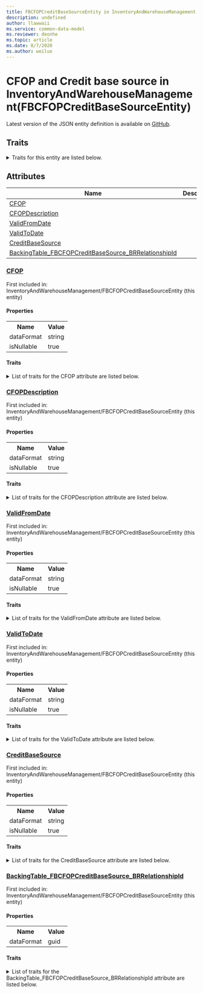 ```yaml
---
title: FBCFOPCreditBaseSourceEntity in InventoryAndWarehouseManagement - Common Data Model | Microsoft Docs
description: undefined
author: llawwaii
ms.service: common-data-model
ms.reviewer: deonhe
ms.topic: article
ms.date: 8/7/2020
ms.author: weiluo
---
```


# CFOP and Credit base source in InventoryAndWarehouseManagement(FBCFOPCreditBaseSourceEntity)

  
 Latest version of the JSON entity definition is available on <a href="https://github.com/Microsoft/CDM/tree/master/schemaDocuments/core/operationsCommon/Entities/SupplyChain/InventoryAndWarehouseManagement/FBCFOPCreditBaseSourceEntity.cdm.json" target="_blank">GitHub</a>.  

## Traits

<details>
<summary>Traits for this entity are listed below.  
</summary>

**is.CDM.entityVersion**  
  <table><tr><th>Parameter</th><th>Value</th><th>Data type</th><th>Explanation</th></tr><tr><td>versionNumber</td><td>"1.1"</td><td>string</td><td>semantic version number of the entity</td></tr></table>

**is.application.releaseVersion**  
  <table><tr><th>Parameter</th><th>Value</th><th>Data type</th><th>Explanation</th></tr><tr><td>releaseVersion</td><td>"10.0.13.0"</td><td>string</td><td>semantic version number of the application introducing this entity</td></tr></table>

**is.localized.displayedAs**  
  Holds the list of language specific display text for an object.  <table><tr><th>Parameter</th><th>Value</th><th>Data type</th><th>Explanation</th></tr><tr><td>localizedDisplayText</td><td><table><tr><th>languageTag</th><th>displayText</th></tr><tr><td>en</td><td>CFOP and Credit base source</td></tr></table></td><td>entity</td><td>a reference to the constant entity holding the list of localized text</td></tr></table>

</details>

## Attributes

|Name|Description|First Included in Instance|
|---|---|---|
|[CFOP](#CFOP)||<a href="FBCFOPCreditBaseSourceEntity.md" target="_blank">InventoryAndWarehouseManagement/FBCFOPCreditBaseSourceEntity</a>|
|[CFOPDescription](#CFOPDescription)||<a href="FBCFOPCreditBaseSourceEntity.md" target="_blank">InventoryAndWarehouseManagement/FBCFOPCreditBaseSourceEntity</a>|
|[ValidFromDate](#ValidFromDate)||<a href="FBCFOPCreditBaseSourceEntity.md" target="_blank">InventoryAndWarehouseManagement/FBCFOPCreditBaseSourceEntity</a>|
|[ValidToDate](#ValidToDate)||<a href="FBCFOPCreditBaseSourceEntity.md" target="_blank">InventoryAndWarehouseManagement/FBCFOPCreditBaseSourceEntity</a>|
|[CreditBaseSource](#CreditBaseSource)||<a href="FBCFOPCreditBaseSourceEntity.md" target="_blank">InventoryAndWarehouseManagement/FBCFOPCreditBaseSourceEntity</a>|
|[BackingTable_FBCFOPCreditBaseSource_BRRelationshipId](#BackingTable_FBCFOPCreditBaseSource_BRRelationshipId)||<a href="FBCFOPCreditBaseSourceEntity.md" target="_blank">InventoryAndWarehouseManagement/FBCFOPCreditBaseSourceEntity</a>|

### <a href=#CFOP name="CFOP">CFOP</a>

First included in: InventoryAndWarehouseManagement/FBCFOPCreditBaseSourceEntity (this entity)  

#### Properties

<table><tr><th>Name</th><th>Value</th></tr><tr><td>dataFormat</td><td>string</td></tr><tr><td>isNullable</td><td>true</td></tr></table>

#### Traits

<details>
<summary>List of traits for the CFOP attribute are listed below.</summary>

**is.dataFormat.character**  
**is.dataFormat.big**  
**is.dataFormat.array**  
**is.nullable**  
The attribute value may be set to NULL.  

**is.dataFormat.character**  
**is.dataFormat.array**  
</details>

### <a href=#CFOPDescription name="CFOPDescription">CFOPDescription</a>

First included in: InventoryAndWarehouseManagement/FBCFOPCreditBaseSourceEntity (this entity)  

#### Properties

<table><tr><th>Name</th><th>Value</th></tr><tr><td>dataFormat</td><td>string</td></tr><tr><td>isNullable</td><td>true</td></tr></table>

#### Traits

<details>
<summary>List of traits for the CFOPDescription attribute are listed below.</summary>

**is.dataFormat.character**  
**is.dataFormat.big**  
**is.dataFormat.array**  
**is.nullable**  
The attribute value may be set to NULL.  

**is.dataFormat.character**  
**is.dataFormat.array**  
</details>

### <a href=#ValidFromDate name="ValidFromDate">ValidFromDate</a>

First included in: InventoryAndWarehouseManagement/FBCFOPCreditBaseSourceEntity (this entity)  

#### Properties

<table><tr><th>Name</th><th>Value</th></tr><tr><td>dataFormat</td><td>string</td></tr><tr><td>isNullable</td><td>true</td></tr></table>

#### Traits

<details>
<summary>List of traits for the ValidFromDate attribute are listed below.</summary>

**is.dataFormat.character**  
**is.dataFormat.big**  
**is.dataFormat.array**  
**is.nullable**  
The attribute value may be set to NULL.  

**is.dataFormat.character**  
**is.dataFormat.array**  
</details>

### <a href=#ValidToDate name="ValidToDate">ValidToDate</a>

First included in: InventoryAndWarehouseManagement/FBCFOPCreditBaseSourceEntity (this entity)  

#### Properties

<table><tr><th>Name</th><th>Value</th></tr><tr><td>dataFormat</td><td>string</td></tr><tr><td>isNullable</td><td>true</td></tr></table>

#### Traits

<details>
<summary>List of traits for the ValidToDate attribute are listed below.</summary>

**is.dataFormat.character**  
**is.dataFormat.big**  
**is.dataFormat.array**  
**is.nullable**  
The attribute value may be set to NULL.  

**is.dataFormat.character**  
**is.dataFormat.array**  
</details>

### <a href=#CreditBaseSource name="CreditBaseSource">CreditBaseSource</a>

First included in: InventoryAndWarehouseManagement/FBCFOPCreditBaseSourceEntity (this entity)  

#### Properties

<table><tr><th>Name</th><th>Value</th></tr><tr><td>dataFormat</td><td>string</td></tr><tr><td>isNullable</td><td>true</td></tr></table>

#### Traits

<details>
<summary>List of traits for the CreditBaseSource attribute are listed below.</summary>

**is.dataFormat.character**  
**is.dataFormat.big**  
**is.dataFormat.array**  
**is.nullable**  
The attribute value may be set to NULL.  

**is.dataFormat.character**  
**is.dataFormat.array**  
</details>

### <a href=#BackingTable_FBCFOPCreditBaseSource_BRRelationshipId name="BackingTable_FBCFOPCreditBaseSource_BRRelationshipId">BackingTable_FBCFOPCreditBaseSource_BRRelationshipId</a>

First included in: InventoryAndWarehouseManagement/FBCFOPCreditBaseSourceEntity (this entity)  

#### Properties

<table><tr><th>Name</th><th>Value</th></tr><tr><td>dataFormat</td><td>guid</td></tr></table>

#### Traits

<details>
<summary>List of traits for the BackingTable_FBCFOPCreditBaseSource_BRRelationshipId attribute are listed below.</summary>

**is.dataFormat.character**  
**is.dataFormat.big**  
**is.dataFormat.array**  
**is.dataFormat.guid**  
**means.identity.entityId**  
**is.linkedEntity.identifier**  
Marks the attribute(s) that hold foreign key references to a linked (used as an attribute) entity. This attribute is added to the resolved entity to enumerate the referenced entities.  <table><tr><th>Parameter</th><th>Value</th><th>Data type</th><th>Explanation</th></tr><tr><td>entityReferences</td><td><table><tr><th>entityReference</th><th>attributeReference</th></tr><tr><td><a href="../../../Tables/Finance/FiscalBooksBrazil/Miscellaneous/FBCFOPCreditBaseSource_BR.md" target="_blank">/core/operationsCommon/Tables/Finance/FiscalBooksBrazil/Miscellaneous/FBCFOPCreditBaseSource_BR.cdm.json/FBCFOPCreditBaseSource_BR</a></td><td><a href="../../../Tables/Finance/FiscalBooksBrazil/Miscellaneous/FBCFOPCreditBaseSource_BR.md#RecId" target="_blank">RecId</a></td></tr></table></td><td>entity</td><td>a reference to the constant entity holding the list of entity references</td></tr></table>

**is.dataFormat.guid**  
**is.dataFormat.character**  
**is.dataFormat.array**  
</details>
